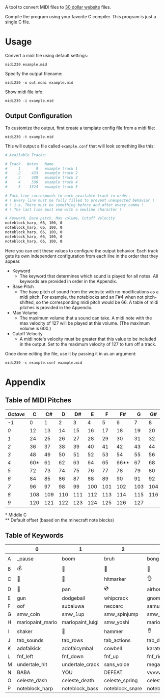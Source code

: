 A tool to convert MIDI files to [30 dollar website](https://thirtydollar.website) files.

Compile the program using your favorite C compiler. This program is just a single C file.

# Usage

Convert a midi file using default settings:
```
midi230 example.mid
```

Specify the output filename:
```
midi230 -o out.moai example.mid
```

Show midi file info:
```
midi230 -i example.mid
```

## Output Configuration
To customize the output, first create a template config file from a midi file:
```
midi230 -t example.mid
```
This will output a file called `example.conf` that will look something like this: 
```bash
# Available Tracks:

# Track   Notes   Name
#     1       0   example track 1
#     2     433   example track 2
#     3     488   example track 3
#     4     506   example track 4
#     5    1524   example track 5

# Each line corresponds to each available track in order.
# ! Every line must be fully filled to prevent unexpected behavior !
# ! i.e. There must be something before and after every comma !
# ! The last line must end with a newline character !

# Keyword, Base pitch, Max volume, Cutoff Velocity
noteblock_harp, 66, 100, 0
noteblock_harp, 66, 100, 0
noteblock_harp, 66, 100, 0
noteblock_harp, 66, 100, 0
noteblock_harp, 66, 100, 0
```
Here you can edit these values to configure the output behavior. Each track gets its own independent configuration from each line in the order that they appear.

- Keyword
  - The keyword that determines which sound is played for all notes. All keywords are provided in order in the Appendix.
- Base Pitch
  - The base pitch of sound from the website with no modifications as a midi pitch. For example, the noteblocks and an F#4 when not pitch-shifted, so the corresponding midi pitch would be 66. A table of midi pitches is provided in the Appendix.
- Max Volume
  - The maximum volume that a sound can take. A midi note with the max velocity of 127 will be played at this volume. (The maximum volume is 600.)
- Cutoff Velocity
  - A midi note's velocity must be greater that this value to be included in the output. Set to the maximum velocity of 127 to turn off a track.

Once done editing the file, use it by passing it in as an argument:
```
midi230 -c example.conf example.mid
```
# Appendix

## Table of MIDI Pitches
|*Octave*|C|C#|D|D#|E|F|F#|G|G#|A|A#|B
|-|-|-|-|-|-|-|-|-|-|-|-|-
*-1*|0|1|2|3|4|5|6|7|8|9|10|11
*0*|12|13|14|15|16|17|18|19|20|21|22|23
*1*|24|25|26|27|28|29|30|31|32|33|34|35
*2*|36|37|38|39|40|41|42|43|44|45|46|47
*3*|48|49|50|51|52|53|54|55|56|57|58|59
*4*|60*|61|62|63|64|65|66**|67|68|69|70|71
*5*|72|73|74|75|76|77|78|79|80|81|82|83
*6*|84|85|86|87|88|89|90|91|92|93|94|95
*7*|96|97|98|99|100|101|102|103|104|105|106|107
*8*|108|109|110|111|112|113|114|115|116|117|118|119
*9*|120|121|122|123|124|125|126|127|

\* Middle C  
\*\* Default offset (based on the minecraft note blocks)

## Table of Keywords
||0|1|2|3|4|5|6|7|8|9|10|11|
|-|-|-|-|-|-|-|-|-|-|-|-|-
A|_pause|boom|bruh|bong|💀|👏|🐶|👽|🔔|💢|💨|🚫
B|💰|🏏|🤬|🚨|buzzer|🅰|e|eight|🍕|🐡|🦆|🦢
C|📲|🌄|hitmarker|👌|🖐|🦀|🚬|whatsapp|😱|❗|slip|explosion
D|🎉|pan|💿|airhorn|taiko_don|taiko_ka|🎹|robtopphone|🎻|🎸|hoenn|🎺
E|gun|dodgeball|whipcrack|gnome|nope|mrbeast|obama|op|SLAM|stopposting|21|americano
F|oof|subaluwa|necoarc|samurai|flipnote|familyguy|pingas|yoda|hehehehaw|ultrainstinct|granddad|morshu
G|smw_coin|smw_1up|smw_spinjump|smw_stomp2|smw_kick|smw_stomp|yahoo|sm64_hurt|thwomp|bup|sm64_painting|smm_scream
H|mariopaint_mario|mariopaint_luigi|smw_yoshi|mariopaint_star|mariopaint_flower|mariopaint_gameboy|mariopaint_dog|mariopaint_cat|mariopaint_swan|mariopaint_baby|mariopaint_plane|mariopaint_car
I|shaker|🥁|hammer|🪘|sidestick|ride2|buttonpop|skipshot|otto_on|otto_off|otto_happy|otto_stress
J|tab_sounds|tab_rows|tab_actions|tab_decorations|tab_rooms|preecho|tonk|rdclap|rdmistake|midspin|adofai_fire|adofai_ice
K|adofaikick|adofaicymbal|cowbell|karateman_throw|karateman_offbeat|karateman_hit@-3|karateman_bulb|ook|choruskid|builttoscale|perfectfail|🌟
L|fnf_left|fnf_down|fnf_up|fnf_right|fnf_death|gdcrash|gdcrash_orbs|gd_coin|gd_orbs|gd_diamonds|gd_quit|bwomp
M|undertale_hit|undertale_crack|sans_voice|megalovania|🦴|undertale_encounter|toby|gaster|lancersplat|isaac_hurt|isaac_dead|isaac_mantle
N|BABA|YOU|DEFEAT|vvvvvv_flip|vvvvvv_hurt|vvvvvv_checkpoint|vvvvvv_flash|terraria_star|terraria_pot|terraria_reforge|terraria_guitar|terraria_axe
O|celeste_dash|celeste_death|celeste_spring|celeste_diamond|amogus_emergency|amogus_kill|amongus|amongdrip|amogus|minecraft_explosion|minecraft_anvil|minecraft_bell
P|noteblock_harp|noteblock_bass|noteblock_snare|noteblock_click|noteblock_bell|noteblock_banjo|noteblock_bit|noteblock_chime|noteblock_xylophone|noteblock_guitar|noteblock_flute|noteblock_pling